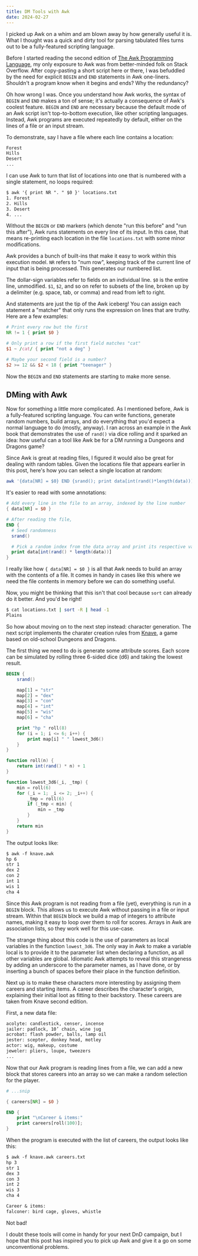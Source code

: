 ```yaml
---
title: DM Tools with Awk
date: 2024-02-27
---
```


I picked up Awk on a whim and am blown away by how generally useful it
is. What I thought was a quick and dirty tool for parsing tabulated
files turns out to be a fully-featured scripting language.

Before I started reading the second edition of [The Awk Programming
Language](https://awk.dev/), my only exposure to Awk was from
better-minded folk on Stack Overflow. After copy-pasting a short
script here or there, I was befuddled by the need for explicit `BEGIN`
and `END` statements in Awk one-liners. Shouldn't a program know when it
begins and ends? Why the redundancy?

Oh how wrong I was. Once you understand how Awk works, the syntax of
`BEGIN` and `END` makes a ton of sense; it's actually a consequence of
Awk's coolest feature. `BEGIN` and `END` are necessary because the
default mode of an Awk script isn't top-to-bottom execution, like
other scripting languages. Instead, Awk programs are executed
repeatedly by default, either on the lines of a file or an input
stream.

To demonstrate, say I have a file where each line contains a location:

```txt
Forest
Hills
Desert
...
```

I can use Awk to turn that list of locations into one that is numbered
with a single statement, no loops required:

```txt
$ awk '{ print NR ". " $0 }' locations.txt
1. Forest
2. Hills
3. Desert
4. ...
```

Without the `BEGIN` or `END` markers (which denote "run this before"
and "run this after"), Awk runs statements on every line of its
input. In this case, that means re-printing each location in the file
`locations.txt` with some minor modifications.

Awk provides a bunch of built-ins that make it easy to work within
this execution model. `NR` refers to "num row", keeping track of the
current line of input that is being processed. This generates our
numbered list.

The dollar-sign variables refer to fields on an individual line. `$0`
is the entire line, unmodified. `$1`, `$2`, and so on refer to subsets
of the line, broken up by a delimiter (e.g. space, tab, or comma) and
read from left to right.

And statements are just the tip of the Awk iceberg! You can assign
each statement a "matcher" that only runs the expression on lines that
are truthy. Here are a few examples:

```awk
# Print every row but the first
NR != 1 { print $0 }

# Only print a row if the first field matches "cat"
$1 ~ /cat/ { print "not a dog" }

# Maybe your second field is a number?
$2 >= 12 && $2 < 18 { print "teenager" }
```

Now the `BEGIN` and `END` statements are starting to make more sense.

## DMing with Awk

Now for something a little more complicated. As I mentioned before,
Awk is a fully-featured scripting language. You can write functions,
generate random numbers, build arrays, and do everything that you'd
expect a normal language to do (mostly, anyway). I ran across an
example in the Awk book that demonstrates the use of `rand()` via dice
rolling and it sparked an idea: how useful can a tool like Awk be for
a DM running a Dungeons and Dragons game?

Since Awk is great at reading files, I figured it would also be great
for dealing with random tables. Given the locations file that appears
earlier in this post, here's how you can select a single location at
random:

```sh
awk '{data[NR] = $0} END {srand(); print data[int(rand()*length(data))]}' locations.txt
```

It's easier to read with some annotations:

```awk
# Add every line in the file to an array, indexed by the line number
{ data[NR] = $0 }

# After reading the file,
END {
  # Seed randomness
  srand()

  # Pick a random index from the data array and print its respective value
  print data[int(rand() * length(data))]
}
```

I really like how `{ data[NR] = $0 }` is all that Awk needs to build
an array with the contents of a file. It comes in handy in cases like
this where we need the file contents in memory before we can do
something useful.

Now, you might be thinking that this isn't that cool because `sort`
can already do it better. And you'd be right!

```sh
$ cat locations.txt | sort -R | head -1
Plains
```

So how about moving on to the next step instead: character
generation. The next script implements the charater creation rules
from [Knave](https://questingbeast.itch.io/knave), a game based on
old-school Dungeons and Dragons.

The first thing we need to do is generate some attribute scores. Each
score can be simulated by rolling three 6-sided dice (d6) and taking
the lowest result.

```awk
BEGIN {
    srand()

    map[1] = "str"
    map[2] = "dex"
    map[3] = "con"
    map[4] = "int"
    map[5] = "wis"
    map[6] = "cha"

    print "hp " roll(8)
    for (i = 1; i <= 6; i++) {
        print map[i] " " lowest_3d6()
    }
}

function roll(n) {
    return int(rand() * n) + 1
}

function lowest_3d6(_i, _tmp) {
    min = roll(6)
    for (_i = 1; _i <= 2; _i++) {
        _tmp = roll(6)
        if (_tmp < min) {
            min = _tmp
        }
    }
    return min
}
```

The output looks like:

```txt
$ awk -f knave.awk
hp 6
str 1
dex 2
con 2
int 1
wis 1
cha 4
```

Since this Awk program is not reading from a file (yet), everything is
run in a `BEGIN` block. This allows us to execute Awk without passing
in a file or input stream. Within that `BEGIN` block we build a map of
integers to attribute names, making it easy to loop over them to roll
for scores. Arrays in Awk are association lists, so they work well for
this use-case.

The strange thing about this code is the use of parameters as local
variables in the function `lowest_3d6`. The only way in Awk to make a
variable local is to provide it to the parameter list when declaring a
function, as all other variables are global. Idiomatic Awk attempts to
reveal this strangeness by adding an underscore to the parameter
names, as I have done, or by inserting a bunch of spaces before their
place in the function definition.

Next up is to make these characters more interesting by assigning them
careers and starting items. A career describes the character's origin,
explaining their initial loot as fitting to their backstory. These
careers are taken from Knave second edition.

First, a new data file:

```txt
acolyte: candlestick, censer, incense
jailer: padlock, 10’ chain, wine jug
acrobat: flash powder, balls, lamp oil
jester: scepter, donkey head, motley
actor: wig, makeup, costume
jeweler: pliers, loupe, tweezers
...
```

Now that our Awk program is reading lines from a file, we can add a
new block that stores careers into an array so we can make a random
selection for the player.

```awk
# ...snip

{ careers[NR] = $0 }

END {
    print "\nCareer & items:"
    print careers[roll(100)];
}
```

When the program is executed with the list of careers, the output
looks like this:

```txt
$ awk -f knave.awk careers.txt
hp 3
str 1
dex 3
con 3
int 2
wis 3
cha 4

Career & items:
falconer: bird cage, gloves, whistle
```

Not bad!

I doubt these tools will come in handy for your next DnD campaign, but
I hope that this post has inspired you to pick up Awk and give it a
go on some unconventional problems.
